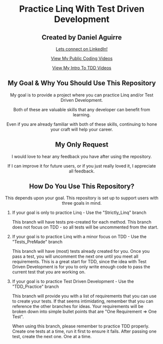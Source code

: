
<h1 align="center"> Practice Linq With Test Driven Development </h1>

<h2 align="center"> Created by Daniel Aguirre </h2>
<p align="center"><a href="https://www.linkedin.com/in/daniel-aguirre-/">Lets connect on LinkedIn!</a></p>
<p align="center"><a href="https://drive.google.com/drive/folders/1O9n09P9O6YiDrPapbquSuq5WP0J4jGeP?usp=sharing">View My Public Coding Videos</a></p>
<p align="center"><a href="https://drive.google.com/drive/folders/1OU6cIBteGs50pT0EFf69pdqEK1m53bAZ?usp=sharing">View My Intro To TDD Videos</a></p>

<h2 align="center"> My Goal & Why You Should Use This Repository </h2>
<p align="center"> My goal is to provide a project where you can practice Linq and/or Test Driven Development. </p>
<p align="center"> Both of these are valuable skills that any developer can benefit from learning.</p>
<p align="center"> Even if you are already familiar with both of these skills, continuing to hone your craft will help your career.</p>

<h2 align="center"> My Only Request </h2>
<p align="center"> I would love to hear any feedback you have after using the repository. </p>
<p align="center"> If I can improve it for future users, or if you just really loved it, I appreciate all feedback. </p>

<h2 align="center"> How Do You Use This Repository? </h2>
<p align="center"> This depends upon your goal. This repository is set up to support users with three goals in mind.</p>
<p align="center"><ol>
<li>If your goal is only to practice Linq - Use the "Strictly_Linq" branch</li>
<p margin-inline: 7px 0px 10px 0px>This branch will have tests pre-created for each method. This branch does not focus on TDD - so all tests will be uncommented from the start.</p>
<li>If your goal is to practice Linq with a minor focus on TDD - Use the "Tests_PreMade" branch</li>
<p margin-inline: 7px 0px 10px 0px>This branch will have (most) tests already created for you. Once you pass a test, you will uncomment the next one until you meet all requirements. This is a great start for TDD, since the idea with Test Driven Development is for you to only write enough code to pass the current test that you are working on.</p>
<li>If your goal is to practice Test Driven Development - Use the "TDD_Practice" branch</li>
<p margin-inline: 7px 0px 0px 0px>This branch will provide you with a list of requirements that you can use to create your tests. If that seems intimidating, remember that you can reference the other branches for ideas. Your requirements will be broken down into simple bullet points that are "One Requirement => One Test".</p>
<p margin-inline: 0px 0px 10px 0px>When using this branch, please remember to practice TDD properly. Create one tests at a time, run it first to ensure it fails. After passing one test, create the next one. One at a time.</p>
</ol><p>
